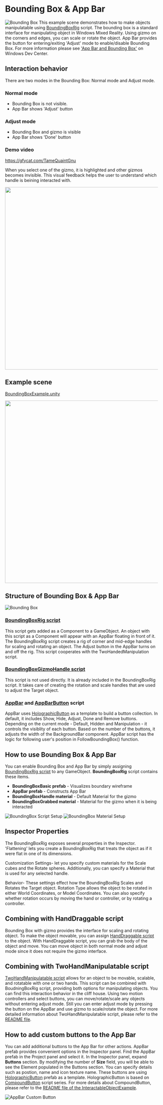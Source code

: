 # Bounding Box & App Bar
![Bounding Box](/External/ReadMeImages/MRTK_AppBar_BoundingBox.jpg)
This example scene demonstrates how to make objects manipulatable using [BoundingBoxRig](/Assets/MixedRealityToolkit/UX/Scripts/BoundingBoxes/BoundingBoxRig.cs) script. The bounding box is a standard interface for manipulating object in Windows Mixed Reality. Using gizmo on the corners and edges, you can scale or rotate the object. 
App Bar provides the button for entering/exiting 'Adjust' mode to enable/disable Bounding Box. For more information please see ['App Bar and Bounding Box'](https://developer.microsoft.com/en-us/windows/mixed-reality/app_bar_and_bounding_box) on Windows Dev Center.

## Interaction behavior ##
There are two modes in the Bounding Box: Normal mode and Adjust mode. 
### Normal mode ###
- Bounding Box is not visible. 
- App Bar shows 'Adjust' button

### Adjust mode ###
- Bounding Box and gizmo is visible
- App Bar shows 'Done' button

### Demo video ###
https://gfycat.com/TameQuaintGnu

When you select one of the gizmo, it is highlighted and other gizmos becomes invisible. This visual feedback helps the user to understand which handle is beining interacted with.


<img src="/External/ReadMeImages/MRTK_AppBar_BoundingBox_Interaction.jpg" width="600">

## Example scene ##
[BoundingBoxExample.unity](/Assets/MixedRealityToolkit-Examples/UX/Scenes/BoundingBoxGizmoExample.unity)

<img src="/External/ReadMeImages/MRTK_AppBar_BoundingBox_ExampleScene.jpg" width="600">



## Structure of Bounding Box & App Bar ##
![Bounding Box](/External/ReadMeImages/MRTK_AppBar_BoundingBox_Structure.jpg)
### [BoundingBoxRig script](/Assets/MixedRealityToolkit/UX/Scripts/BoundingBoxes/BoundingBoxRig.cs) ###
This script gets added as a Component to a GameObject. An object with this script as a Component will appear with an AppBar floating in front of it. The BoundingBoxRig script creates a rig of corner and mid-edge handles for scaling and rotating an object. The Adjust button in the AppBar turns on and off the rig. This script cooperates with the TwoHandedManipulation script.



### [BoundingBoxGizmoHandle script](/Assets/MixedRealityToolkit/UX/Scripts/BoundingBoxes/BoundingBoxGizmoHandle.cs) ###
This script is not used directly. It is already included in the BoundingBoxRig script. It takes care of creating the rotation and scale handles that are used to adjust the Target object.




### [AppBar](/Assets/MixedRealityToolkit/UX/Scripts/AppBar/AppBar.cs) and [AppBarButton](/Assets/MixedRealityToolkit/UX/Scripts/AppBar/AppBarButton.cs) script ###
AppBar uses [HolographicButton](/Assets/MixedRealityToolkit/UX/Prefabs/Buttons/HolographicButton.prefab) as a template to build a button collection. In default, it includes Show, Hide, Adjust, Done and Remove buttons. Depending on the current mode - Default, Hidden and Manipulation - it controls the visiblity of each button. Based on the number of the buttons, it adjusts the width of the BackgroundBar component. AppBar script has the logic for following user's position in FollowBoundingBox() function.


## How to use Bounding Box & App Bar ##
You can enable Bounding Box and App Bar by simply assigning [BoundingBoxRig script](/Assets/MixedRealityToolkit/UX/Scripts/BoundingBoxes/BoundingBoxRig.cs) to any GameObject. **BoundingBoxRig** script contains these items.
- **BoundingBoxBasic prefab** - Visualizes boundary wireframe 
- **AppBar prefab** - Constructs App Bar
- **BoundingBoxHandle material** - Default Material for the gizmo
- **BoundingBoxGrabbed material** - Material for the gizmo when it is being interacted

![BoundingBox Script Setup](/External/ReadMeImages/MRTK_AppBar_BoundingBox_ScriptSetup.jpg)
![BoundingBox Material Setup](/External/ReadMeImages/MRTK_AppBar_BoundingBox_Materials.jpg)

## Inspector Properties ##
The BoundingBoxRig exposes several properties in the Inspector. 'Flattening' lets you create a BoundingBoxRig that treats the object as if it were flat in one of its dimensions.

Customization Settings- let you specify custom materials for the Scale cubes and the Rotate spheres. Additionally, you can specify a Material that is used for any selected handle.

Behavior- These settings effect how the BoundingBoxRig Scales and Rotates the Target object. Rotation Type allows the object to be rotated in either World Coordinates, or Model Coordinates. You can also specify whether rotation occurs by moving the hand or controller, or by rotating a controller.

## Combining with HandDraggable script ##
Bounding Box with gizmo provides the interface for scaling and rotating object. To make the object movable, you can assign [HandDraggable script](/Assets/MixedRealityToolkit/InputModule/Scripts/Utilities/Interactions/HandDraggable.cs) to the object. With HandDraggable script, you can grab the body of the object and move. You can move object in both normal mode and adjust mode since it does not require the gizmo interface.

## Combining with TwoHandManipulatable script ##
[TwoHandManipulatable script](/Assets/MixedRealityToolkit/InputModule/Scripts/Utilities/Interactions/TwoHandManipulatable.cs) allows for an object to be movable, scalable, and rotatable with one or two hands. This script can be combined with BoudningBoxRig script, providing both options for manipulating objects. You can find this interaction behavior in the cliff house. Using two motion controllers and select buttons, you can move/rotate/scale any objects without entering adjust mode. Still you can enter adjust mode by pressing the button on the AppBar and use gizmo to scale/rotate the object. For more detailed information about TwoHandManipulatable script, please refer to the [README file](/Assets/MixedRealityToolkit-Examples/Input/Readme/README_TwoHandManipulationTest.md).


## How to add custom buttons to the App Bar ##
You can add additional buttons to the App Bar for other actions. AppBar prefab provides convenient options in the Inspector panel. Find the AppBar prefab in the Project panel and select it. In the Inspector panel, expand **Buttons** section. By modifying the number of **Size** field, you will be able to see the Element populated in the Buttons section. You can specify details such as postion, name and icon texture name. These buttons are using [HolographicButton](/Assets/MixedRealityToolkit/UX/Prefabs/Buttons/HolographicButton.prefab) prefab as a template. HolographicButton is based on [CompoundButton](/Assets/MixedRealityToolkit/UX/Scripts/Buttons/CompoundButton.cs) script series. For more details about CompoundButton, please refer to the [README file of the InteractableObjectExample](/Assets/HoloToolkit-Examples/UX/Readme/README_InteractableObjectExample.md).

![AppBar Custom Button](/External/ReadMeImages/MRTK_AppBar_BoundingBox_CustomButtons.jpg)


